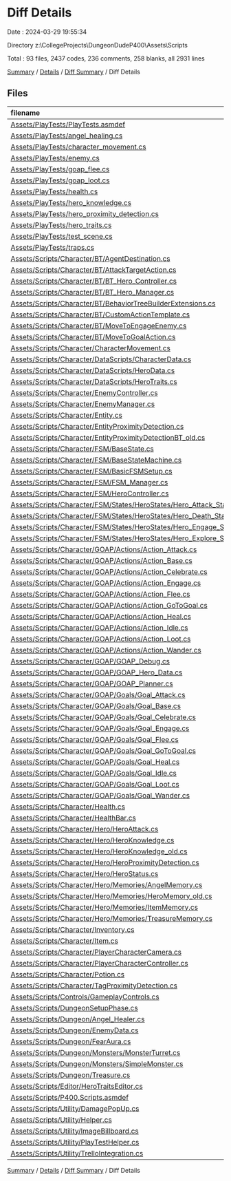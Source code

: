 # Diff Details

Date : 2024-03-29 19:55:34

Directory z:\\CollegeProjects\\DungeonDudeP400\\Assets\\Scripts

Total : 93 files,  2437 codes, 236 comments, 258 blanks, all 2931 lines

[Summary](results.md) / [Details](details.md) / [Diff Summary](diff.md) / Diff Details

## Files
| filename | language | code | comment | blank | total |
| :--- | :--- | ---: | ---: | ---: | ---: |
| [Assets/PlayTests/PlayTests.asmdef](/Assets/PlayTests/PlayTests.asmdef) | UnityAssemblyDefinition | -23 | 0 | 0 | -23 |
| [Assets/PlayTests/angel_healing.cs](/Assets/PlayTests/angel_healing.cs) | C# | -58 | -3 | -12 | -73 |
| [Assets/PlayTests/character_movement.cs](/Assets/PlayTests/character_movement.cs) | C# | -33 | -2 | -3 | -38 |
| [Assets/PlayTests/enemy.cs](/Assets/PlayTests/enemy.cs) | C# | -32 | 0 | -2 | -34 |
| [Assets/PlayTests/goap_flee.cs](/Assets/PlayTests/goap_flee.cs) | C# | -139 | -17 | -23 | -179 |
| [Assets/PlayTests/goap_loot.cs](/Assets/PlayTests/goap_loot.cs) | C# | -192 | -36 | -36 | -264 |
| [Assets/PlayTests/health.cs](/Assets/PlayTests/health.cs) | C# | -59 | -4 | -8 | -71 |
| [Assets/PlayTests/hero_knowledge.cs](/Assets/PlayTests/hero_knowledge.cs) | C# | -150 | -19 | -28 | -197 |
| [Assets/PlayTests/hero_proximity_detection.cs](/Assets/PlayTests/hero_proximity_detection.cs) | C# | -37 | -3 | -7 | -47 |
| [Assets/PlayTests/hero_traits.cs](/Assets/PlayTests/hero_traits.cs) | C# | -205 | -27 | -54 | -286 |
| [Assets/PlayTests/test_scene.cs](/Assets/PlayTests/test_scene.cs) | C# | -41 | 0 | -4 | -45 |
| [Assets/PlayTests/traps.cs](/Assets/PlayTests/traps.cs) | C# | -47 | -3 | -6 | -56 |
| [Assets/Scripts/Character/BT/AgentDestination.cs](/Assets/Scripts/Character/BT/AgentDestination.cs) | C# | 20 | 0 | 2 | 22 |
| [Assets/Scripts/Character/BT/AttackTargetAction.cs](/Assets/Scripts/Character/BT/AttackTargetAction.cs) | C# | 32 | 4 | 4 | 40 |
| [Assets/Scripts/Character/BT/BT_Hero_Controller.cs](/Assets/Scripts/Character/BT/BT_Hero_Controller.cs) | C# | 132 | 19 | 10 | 161 |
| [Assets/Scripts/Character/BT/BT_Hero_Manager.cs](/Assets/Scripts/Character/BT/BT_Hero_Manager.cs) | C# | 28 | 5 | 5 | 38 |
| [Assets/Scripts/Character/BT/BehaviorTreeBuilderExtensions.cs](/Assets/Scripts/Character/BT/BehaviorTreeBuilderExtensions.cs) | C# | 21 | 0 | 3 | 24 |
| [Assets/Scripts/Character/BT/CustomActionTemplate.cs](/Assets/Scripts/Character/BT/CustomActionTemplate.cs) | C# | 20 | 5 | 5 | 30 |
| [Assets/Scripts/Character/BT/MoveToEngageEnemy.cs](/Assets/Scripts/Character/BT/MoveToEngageEnemy.cs) | C# | 31 | 2 | 6 | 39 |
| [Assets/Scripts/Character/BT/MoveToGoalAction.cs](/Assets/Scripts/Character/BT/MoveToGoalAction.cs) | C# | 30 | 1 | 5 | 36 |
| [Assets/Scripts/Character/CharacterMovement.cs](/Assets/Scripts/Character/CharacterMovement.cs) | C# | 74 | 3 | 9 | 86 |
| [Assets/Scripts/Character/DataScripts/CharacterData.cs](/Assets/Scripts/Character/DataScripts/CharacterData.cs) | C# | 9 | 0 | 2 | 11 |
| [Assets/Scripts/Character/DataScripts/HeroData.cs](/Assets/Scripts/Character/DataScripts/HeroData.cs) | C# | 21 | 0 | 3 | 24 |
| [Assets/Scripts/Character/DataScripts/HeroTraits.cs](/Assets/Scripts/Character/DataScripts/HeroTraits.cs) | C# | 32 | 0 | 3 | 35 |
| [Assets/Scripts/Character/EnemyController.cs](/Assets/Scripts/Character/EnemyController.cs) | C# | 35 | 1 | 4 | 40 |
| [Assets/Scripts/Character/EnemyManager.cs](/Assets/Scripts/Character/EnemyManager.cs) | C# | 17 | 1 | 2 | 20 |
| [Assets/Scripts/Character/Entity.cs](/Assets/Scripts/Character/Entity.cs) | C# | 39 | 7 | 5 | 51 |
| [Assets/Scripts/Character/EntityProximityDetection.cs](/Assets/Scripts/Character/EntityProximityDetection.cs) | C# | 79 | 4 | 10 | 93 |
| [Assets/Scripts/Character/EntityProximityDetectionBT_old.cs](/Assets/Scripts/Character/EntityProximityDetectionBT_old.cs) | C# | 77 | 6 | 8 | 91 |
| [Assets/Scripts/Character/FSM/BaseState.cs](/Assets/Scripts/Character/FSM/BaseState.cs) | C# | 9 | 0 | 3 | 12 |
| [Assets/Scripts/Character/FSM/BaseStateMachine.cs](/Assets/Scripts/Character/FSM/BaseStateMachine.cs) | C# | 13 | 0 | 3 | 16 |
| [Assets/Scripts/Character/FSM/BasicFSMSetup.cs](/Assets/Scripts/Character/FSM/BasicFSMSetup.cs) | C# | 63 | 2 | 8 | 73 |
| [Assets/Scripts/Character/FSM/FSM_Manager.cs](/Assets/Scripts/Character/FSM/FSM_Manager.cs) | C# | 21 | 6 | 4 | 31 |
| [Assets/Scripts/Character/FSM/HeroController.cs](/Assets/Scripts/Character/FSM/HeroController.cs) | C# | 108 | 5 | 13 | 126 |
| [Assets/Scripts/Character/FSM/States/HeroStates/Hero_Attack_State.cs](/Assets/Scripts/Character/FSM/States/HeroStates/Hero_Attack_State.cs) | C# | 49 | 2 | 5 | 56 |
| [Assets/Scripts/Character/FSM/States/HeroStates/Hero_Death_State.cs](/Assets/Scripts/Character/FSM/States/HeroStates/Hero_Death_State.cs) | C# | 23 | 1 | 6 | 30 |
| [Assets/Scripts/Character/FSM/States/HeroStates/Hero_Engage_State.cs](/Assets/Scripts/Character/FSM/States/HeroStates/Hero_Engage_State.cs) | C# | 52 | 0 | 6 | 58 |
| [Assets/Scripts/Character/FSM/States/HeroStates/Hero_Explore_State.cs](/Assets/Scripts/Character/FSM/States/HeroStates/Hero_Explore_State.cs) | C# | 55 | 0 | 8 | 63 |
| [Assets/Scripts/Character/GOAP/Actions/Action_Attack.cs](/Assets/Scripts/Character/GOAP/Actions/Action_Attack.cs) | C# | 41 | 0 | 3 | 44 |
| [Assets/Scripts/Character/GOAP/Actions/Action_Base.cs](/Assets/Scripts/Character/GOAP/Actions/Action_Base.cs) | C# | 42 | 0 | 3 | 45 |
| [Assets/Scripts/Character/GOAP/Actions/Action_Celebrate.cs](/Assets/Scripts/Character/GOAP/Actions/Action_Celebrate.cs) | C# | 27 | 3 | 4 | 34 |
| [Assets/Scripts/Character/GOAP/Actions/Action_Engage.cs](/Assets/Scripts/Character/GOAP/Actions/Action_Engage.cs) | C# | 26 | 2 | 3 | 31 |
| [Assets/Scripts/Character/GOAP/Actions/Action_Flee.cs](/Assets/Scripts/Character/GOAP/Actions/Action_Flee.cs) | C# | 39 | 5 | 5 | 49 |
| [Assets/Scripts/Character/GOAP/Actions/Action_GoToGoal.cs](/Assets/Scripts/Character/GOAP/Actions/Action_GoToGoal.cs) | C# | 29 | 5 | 5 | 39 |
| [Assets/Scripts/Character/GOAP/Actions/Action_Heal.cs](/Assets/Scripts/Character/GOAP/Actions/Action_Heal.cs) | C# | 71 | 14 | 6 | 91 |
| [Assets/Scripts/Character/GOAP/Actions/Action_Idle.cs](/Assets/Scripts/Character/GOAP/Actions/Action_Idle.cs) | C# | 19 | 0 | 1 | 20 |
| [Assets/Scripts/Character/GOAP/Actions/Action_Loot.cs](/Assets/Scripts/Character/GOAP/Actions/Action_Loot.cs) | C# | 73 | 6 | 8 | 87 |
| [Assets/Scripts/Character/GOAP/Actions/Action_Wander.cs](/Assets/Scripts/Character/GOAP/Actions/Action_Wander.cs) | C# | 42 | 1 | 2 | 45 |
| [Assets/Scripts/Character/GOAP/GOAP_Debug.cs](/Assets/Scripts/Character/GOAP/GOAP_Debug.cs) | C# | 35 | 12 | 3 | 50 |
| [Assets/Scripts/Character/GOAP/GOAP_Hero_Data.cs](/Assets/Scripts/Character/GOAP/GOAP_Hero_Data.cs) | C# | 14 | 0 | 2 | 16 |
| [Assets/Scripts/Character/GOAP/GOAP_Planner.cs](/Assets/Scripts/Character/GOAP/GOAP_Planner.cs) | C# | 72 | 9 | 14 | 95 |
| [Assets/Scripts/Character/GOAP/Goals/Goal_Attack.cs](/Assets/Scripts/Character/GOAP/Goals/Goal_Attack.cs) | C# | 31 | 1 | 3 | 35 |
| [Assets/Scripts/Character/GOAP/Goals/Goal_Base.cs](/Assets/Scripts/Character/GOAP/Goals/Goal_Base.cs) | C# | 57 | 0 | 13 | 70 |
| [Assets/Scripts/Character/GOAP/Goals/Goal_Celebrate.cs](/Assets/Scripts/Character/GOAP/Goals/Goal_Celebrate.cs) | C# | 36 | 0 | 4 | 40 |
| [Assets/Scripts/Character/GOAP/Goals/Goal_Engage.cs](/Assets/Scripts/Character/GOAP/Goals/Goal_Engage.cs) | C# | 46 | 0 | 6 | 52 |
| [Assets/Scripts/Character/GOAP/Goals/Goal_Flee.cs](/Assets/Scripts/Character/GOAP/Goals/Goal_Flee.cs) | C# | 52 | 8 | 9 | 69 |
| [Assets/Scripts/Character/GOAP/Goals/Goal_GoToGoal.cs](/Assets/Scripts/Character/GOAP/Goals/Goal_GoToGoal.cs) | C# | 34 | 1 | 2 | 37 |
| [Assets/Scripts/Character/GOAP/Goals/Goal_Heal.cs](/Assets/Scripts/Character/GOAP/Goals/Goal_Heal.cs) | C# | 59 | 6 | 11 | 76 |
| [Assets/Scripts/Character/GOAP/Goals/Goal_Idle.cs](/Assets/Scripts/Character/GOAP/Goals/Goal_Idle.cs) | C# | 19 | 0 | 2 | 21 |
| [Assets/Scripts/Character/GOAP/Goals/Goal_Loot.cs](/Assets/Scripts/Character/GOAP/Goals/Goal_Loot.cs) | C# | 57 | 7 | 7 | 71 |
| [Assets/Scripts/Character/GOAP/Goals/Goal_Wander.cs](/Assets/Scripts/Character/GOAP/Goals/Goal_Wander.cs) | C# | 35 | 1 | 6 | 42 |
| [Assets/Scripts/Character/Health.cs](/Assets/Scripts/Character/Health.cs) | C# | 58 | 4 | 4 | 66 |
| [Assets/Scripts/Character/HealthBar.cs](/Assets/Scripts/Character/HealthBar.cs) | C# | 17 | 0 | 4 | 21 |
| [Assets/Scripts/Character/Hero/HeroAttack.cs](/Assets/Scripts/Character/Hero/HeroAttack.cs) | C# | 43 | 3 | 3 | 49 |
| [Assets/Scripts/Character/Hero/HeroKnowledge.cs](/Assets/Scripts/Character/Hero/HeroKnowledge.cs) | C# | 104 | 11 | 6 | 121 |
| [Assets/Scripts/Character/Hero/HeroKnowledge_old.cs](/Assets/Scripts/Character/Hero/HeroKnowledge_old.cs) | C# | 0 | 40 | 4 | 44 |
| [Assets/Scripts/Character/Hero/HeroProximityDetection.cs](/Assets/Scripts/Character/Hero/HeroProximityDetection.cs) | C# | 88 | 12 | 7 | 107 |
| [Assets/Scripts/Character/Hero/HeroStatus.cs](/Assets/Scripts/Character/Hero/HeroStatus.cs) | C# | 36 | 0 | 4 | 40 |
| [Assets/Scripts/Character/Hero/Memories/AngelMemory.cs](/Assets/Scripts/Character/Hero/Memories/AngelMemory.cs) | C# | 0 | 0 | 1 | 1 |
| [Assets/Scripts/Character/Hero/Memories/HeroMemory_old.cs](/Assets/Scripts/Character/Hero/Memories/HeroMemory_old.cs) | C# | 0 | 20 | 3 | 23 |
| [Assets/Scripts/Character/Hero/Memories/ItemMemory.cs](/Assets/Scripts/Character/Hero/Memories/ItemMemory.cs) | C# | 21 | 0 | 5 | 26 |
| [Assets/Scripts/Character/Hero/Memories/TreasureMemory.cs](/Assets/Scripts/Character/Hero/Memories/TreasureMemory.cs) | C# | 14 | 0 | 3 | 17 |
| [Assets/Scripts/Character/Inventory.cs](/Assets/Scripts/Character/Inventory.cs) | C# | 15 | 1 | 3 | 19 |
| [Assets/Scripts/Character/Item.cs](/Assets/Scripts/Character/Item.cs) | C# | 11 | 0 | 1 | 12 |
| [Assets/Scripts/Character/PlayerCharacterCamera.cs](/Assets/Scripts/Character/PlayerCharacterCamera.cs) | C# | 58 | 22 | 18 | 98 |
| [Assets/Scripts/Character/PlayerCharacterController.cs](/Assets/Scripts/Character/PlayerCharacterController.cs) | C# | 72 | 10 | 24 | 106 |
| [Assets/Scripts/Character/Potion.cs](/Assets/Scripts/Character/Potion.cs) | C# | 16 | 1 | 3 | 20 |
| [Assets/Scripts/Character/TagProximityDetection.cs](/Assets/Scripts/Character/TagProximityDetection.cs) | C# | 48 | 3 | 7 | 58 |
| [Assets/Scripts/Controls/GameplayControls.cs](/Assets/Scripts/Controls/GameplayControls.cs) | C# | 329 | 12 | 19 | 360 |
| [Assets/Scripts/DungeonSetupPhase.cs](/Assets/Scripts/DungeonSetupPhase.cs) | C# | 37 | 10 | 10 | 57 |
| [Assets/Scripts/Dungeon/Angel_Healer.cs](/Assets/Scripts/Dungeon/Angel_Healer.cs) | C# | 24 | 2 | 2 | 28 |
| [Assets/Scripts/Dungeon/EnemyData.cs](/Assets/Scripts/Dungeon/EnemyData.cs) | C# | 4 | 1 | 1 | 6 |
| [Assets/Scripts/Dungeon/FearAura.cs](/Assets/Scripts/Dungeon/FearAura.cs) | C# | 34 | 7 | 4 | 45 |
| [Assets/Scripts/Dungeon/Monsters/MonsterTurret.cs](/Assets/Scripts/Dungeon/Monsters/MonsterTurret.cs) | C# | 36 | 2 | 3 | 41 |
| [Assets/Scripts/Dungeon/Monsters/SimpleMonster.cs](/Assets/Scripts/Dungeon/Monsters/SimpleMonster.cs) | C# | 94 | 3 | 10 | 107 |
| [Assets/Scripts/Dungeon/Treasure.cs](/Assets/Scripts/Dungeon/Treasure.cs) | C# | 33 | 5 | 3 | 41 |
| [Assets/Scripts/Editor/HeroTraitsEditor.cs](/Assets/Scripts/Editor/HeroTraitsEditor.cs) | C# | 62 | 9 | 8 | 79 |
| [Assets/Scripts/P400.Scripts.asmdef](/Assets/Scripts/P400.Scripts.asmdef) | UnityAssemblyDefinition | 19 | 0 | 0 | 19 |
| [Assets/Scripts/Utility/DamagePopUp.cs](/Assets/Scripts/Utility/DamagePopUp.cs) | C# | 51 | 5 | 5 | 61 |
| [Assets/Scripts/Utility/Helper.cs](/Assets/Scripts/Utility/Helper.cs) | C# | 9 | 7 | 1 | 17 |
| [Assets/Scripts/Utility/ImageBillboard.cs](/Assets/Scripts/Utility/ImageBillboard.cs) | C# | 15 | 1 | 3 | 19 |
| [Assets/Scripts/Utility/PlayTestHelper.cs](/Assets/Scripts/Utility/PlayTestHelper.cs) | C# | 8 | 1 | 2 | 11 |
| [Assets/Scripts/Utility/TrelloIntegration.cs](/Assets/Scripts/Utility/TrelloIntegration.cs) | C# | 51 | 3 | 6 | 60 |

[Summary](results.md) / [Details](details.md) / [Diff Summary](diff.md) / Diff Details